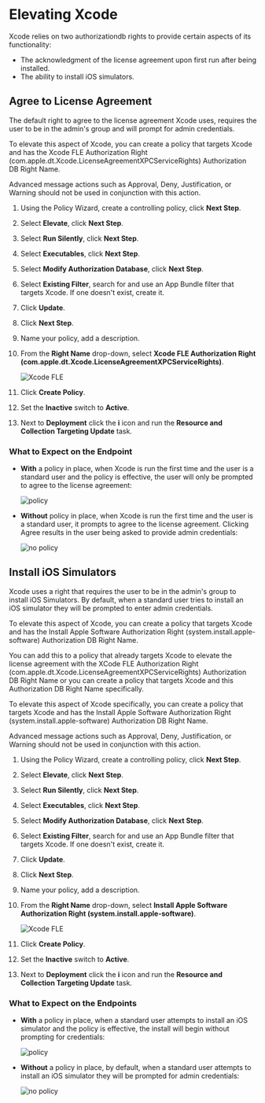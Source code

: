 [title]: # (Elevate Xcode)
[tags]: # (authdb, sysex)
[priority]: # (7)
# Elevating Xcode

Xcode relies on two authorizationdb rights to provide certain aspects of its functionality:

* The acknowledgment of the license agreement upon first run after being installed.
* The ability to install iOS simulators.

## Agree to License Agreement

The default right to agree to the license agreement Xcode uses, requires the user to be in the admin's group and will prompt for admin credentials.

To elevate this aspect of Xcode, you can create a policy that targets Xcode and has the Xcode FLE Authorization Right (com.apple.dt.Xcode.LicenseAgreementXPCServiceRights) Authorization DB Right Name.

Advanced message actions such as Approval, Deny, Justification, or Warning should not be used in conjunction with this action.

1. Using the Policy Wizard, create a controlling policy, click __Next Step__.
1. Select __Elevate__, click __Next Step__.
1. Select __Run Silently__, click __Next Step__.
1. Select __Executables__, click __Next Step__.
1. Select __Modify Authorization Database__, click __Next Step__.
1. Select __Existing Filter__, search for and use an App Bundle filter that targets Xcode. If one doesn't exist, create it.
1. Click __Update__.
1. Click __Next Step__.
1. Name your policy, add a description.
1. From the __Right Name__ drop-down, select __Xcode FLE Authorization Right (com.apple.dt.Xcode.LicenseAgreementXPCServiceRights)__.

   ![Xcode FLE](images/authdb/xcode-fle.png "Right Name drop-down selection")
1. Click __Create Policy__.
1. Set the __Inactive__ switch to __Active__.
1. Next to __Deployment__ click the __i__ icon and run the __Resource and Collection Targeting Update__ task.

### What to Expect on the Endpoint

* __With__ a policy in place, when Xcode is run the first time and the user is a standard user and the policy is effective, the user will only be prompted to agree to the license agreement:

  ![policy](images/authdb/xcode-2.png "Policy in place requiring license agreement only")

* __Without__ policy in place, when Xcode is run the first time and the user is a standard user, it prompts to agree to the license agreement. Clicking Agree results in the user being asked to provide admin credentials:

  ![no policy](images/authdb/xcode-1.png "No policy in place requiring authentication by user")

## Install iOS Simulators

Xcode uses a right that requires the user to be in the admin's group to install iOS Simulators. By default, when a standard user tries to install an iOS simulator they will be prompted to enter admin credentials.

To elevate this aspect of Xcode, you can create a policy that targets Xcode and has the Install Apple Software Authorization Right (system.install.apple-software) Authorization DB Right Name.

You can add this to a policy that already targets Xcode to elevate the license agreement with the XCode FLE Authorization Right (com.apple.dt.Xcode.LicenseAgreementXPCServiceRights) Authorization DB Right Name or you can create a policy that targets Xcode and this Authorization DB Right Name specifically.

To elevate this aspect of Xcode specifically, you can create a policy that targets Xcode and has the Install Apple Software Authorization Right (system.install.apple-software) Authorization DB Right Name.

Advanced message actions such as Approval, Deny, Justification, or Warning should not be used in conjunction with this action.

1. Using the Policy Wizard, create a controlling policy, click __Next Step__.
1. Select __Elevate__, click __Next Step__.
1. Select __Run Silently__, click __Next Step__.
1. Select __Executables__, click __Next Step__.
1. Select __Modify Authorization Database__, click __Next Step__.
1. Select __Existing Filter__, search for and use an App Bundle filter that targets Xcode. If one doesn't exist, create it.
1. Click __Update__.
1. Click __Next Step__.
1. Name your policy, add a description.
1. From the __Right Name__ drop-down, select __Install Apple Software Authorization Right (system.install.apple-software)__.

   ![Xcode FLE](images/authdb/xcode-iOS.png "Right Name drop-down selection")
1. Click __Create Policy__.
1. Set the __Inactive__ switch to __Active__.
1. Next to __Deployment__ click the __i__ icon and run the __Resource and Collection Targeting Update__ task.

### What to Expect on the Endpoints

* __With__ a policy in place, when a standard user attempts to install an iOS simulator and the policy is effective, the install will begin without prompting for credentials:

  ![policy](images/authdb/xcode-iOS-2.png "Policy in place iOS Simulator running")
* __Without__ a policy in place, by default, when a standard user attempts to install an iOS simulator they will be prompted for admin credentials:

  ![no policy](images/authdb/xcode-iOS-1.png "No policy in place requiring authentication by user")
